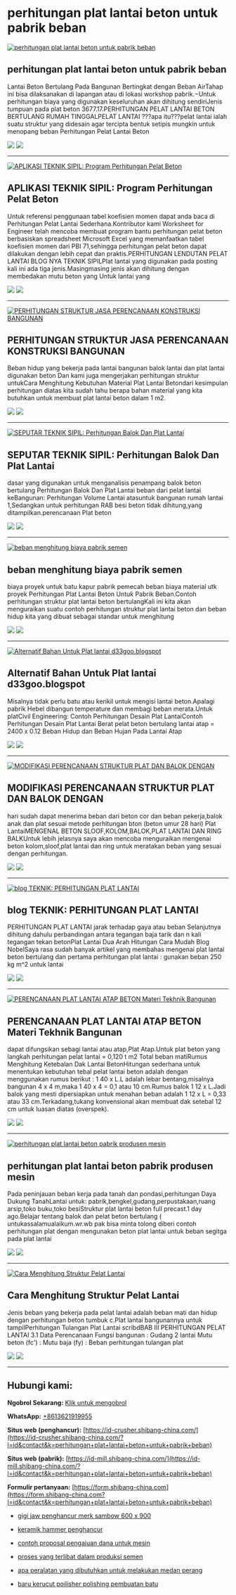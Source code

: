 # perhitungan plat lantai beton untuk pabrik beban

<a href="https://swt.shibang-china.com/?l=id&img&k=perhitungan+plat+lantai+beton+untuk+pabrik+beban" target="_blank">![perhitungan plat lantai beton untuk pabrik beban](http://static.shibang-china.com/all-800x300/1146.jpg)</a>

## perhitungan plat lantai beton untuk pabrik beban
Lantai Beton Bertulang Pada Bangunan Bertingkat dengan Beban AirTahap ini bisa dilaksanakan di lapangan atau di lokasi workshop pabrik.−Untuk perhitungan biaya yang digunakan keseluruhan akan dihitung sendiriJenis tumpuan pada plat beton 3677.17.PERHITUNGAN PELAT LANTAI BETON BERTULANG RUMAH TINGGALPELAT LANTAI ???apa itu???pelat lantai ialah suatu struktur yang didesain agar tercipta bentuk setipis mungkin untuk menopang beban Perhitungan Pelat Lantai Beton


<a href="https://whatsapp.shibangsoft.com/WhatsApp.php" target="_blank" title="WhatsApp">![](http://static.shibang-china.com/icon/whatsapp.png)</a> <a href="https://swt.shibang-china.com/?l=id&icon&k=perhitungan+plat+lantai+beton+untuk+pabrik+beban" target="_blank">![](http://static.shibang-china.com/icon/chat-id.png)</a>

---

<a href="https://swt.shibang-china.com/?l=id&img&k=perhitungan+plat+lantai+beton+untuk+pabrik+beban" target="_blank">![APLIKASI TEKNIK SIPIL: Program Perhitungan Pelat Beton](http://static.shibang-china.com/all-800x300/248.jpg)</a>

## APLIKASI TEKNIK SIPIL: Program Perhitungan Pelat Beton
Untuk referensi penggunaan tabel koefisien momen dapat anda baca di Perhitungan Pelat Lantai Sederhana.Kontributor kami Worksheet for Engineer telah mencoba membuat program bantu perhitungan pelat beton berbasiskan spreadsheet Microsoft Excel yang memanfaatkan tabel koefisien momen dari PBI 71,sehingga perhitungan pelat beton dapat dilakukan dengan lebih cepat dan praktis.PERHITUNGAN LENDUTAN PELAT LANTAI BLOG NYA TEKNIK SIPILPlat lantai yang digunakan pada posting kali ini ada tiga jenis.Masingmasing jenis akan dihitung dengan membedakan mutu beton yang Untuk lantai yang


<a href="https://whatsapp.shibangsoft.com/WhatsApp.php" target="_blank" title="WhatsApp">![](http://static.shibang-china.com/icon/whatsapp.png)</a> <a href="https://swt.shibang-china.com/?l=id&icon&k=perhitungan+plat+lantai+beton+untuk+pabrik+beban" target="_blank">![](http://static.shibang-china.com/icon/chat-id.png)</a>

---

<a href="https://swt.shibang-china.com/?l=id&img&k=perhitungan+plat+lantai+beton+untuk+pabrik+beban" target="_blank">![PERHITUNGAN STRUKTUR JASA PERENCANAAN KONSTRUKSI BANGUNAN](http://static.shibang-china.com/all-800x300/930.jpg)</a>

## PERHITUNGAN STRUKTUR JASA PERENCANAAN KONSTRUKSI BANGUNAN
Beban hidup yang bekerja pada lantai bangunan balok lantai dan plat lantai digunakan beton Dan kami juga mengerjakan perhitungan struktur untukCara Menghitung Kebutuhan Material Plat Lantai Betondari kesimpulan perhitungan diatas kita sudah tahu berapa bahan material yang kita butuhkan untuk membuat plat lantai beton dalam 1 m2.


<a href="https://whatsapp.shibangsoft.com/WhatsApp.php" target="_blank" title="WhatsApp">![](http://static.shibang-china.com/icon/whatsapp.png)</a> <a href="https://swt.shibang-china.com/?l=id&icon&k=perhitungan+plat+lantai+beton+untuk+pabrik+beban" target="_blank">![](http://static.shibang-china.com/icon/chat-id.png)</a>

---

<a href="https://swt.shibang-china.com/?l=id&img&k=perhitungan+plat+lantai+beton+untuk+pabrik+beban" target="_blank">![SEPUTAR TEKNIK SIPIL: Perhitungan Balok Dan Plat Lantai](http://static.shibang-china.com/all-800x300/1127.jpg)</a>

## SEPUTAR TEKNIK SIPIL: Perhitungan Balok Dan Plat Lantai
dasar yang digunakan untuk menganalisis penampang balok beton bertulang Perhitungan Balok Dan Plat Lantai beban dari pelat lantai keBangunan: Perhitungan Volume Lantai atasuntuk bangunan rumah lantai 1,Sedangkan untuk perhitungan RAB besi beton tidak dihitung,yang ditampilkan.perencanaan Plat beton


<a href="https://whatsapp.shibangsoft.com/WhatsApp.php" target="_blank" title="WhatsApp">![](http://static.shibang-china.com/icon/whatsapp.png)</a> <a href="https://swt.shibang-china.com/?l=id&icon&k=perhitungan+plat+lantai+beton+untuk+pabrik+beban" target="_blank">![](http://static.shibang-china.com/icon/chat-id.png)</a>

---

<a href="https://swt.shibang-china.com/?l=id&img&k=perhitungan+plat+lantai+beton+untuk+pabrik+beban" target="_blank">![beban menghitung biaya pabrik semen](http://static.shibang-china.com/all-800x300/174.jpg)</a>

## beban menghitung biaya pabrik semen
biaya proyek untuk batu kapur pabrik pemecah beban biaya material utk proyek Perhitungan Plat Lantai Beton Untuk Pabrik Beban.Contoh perhitungan struktur plat lantai beton bertulangKali ini kita akan menguraikan suatu contoh perhitungan struktur plat lantai beton dan beban hidup kita yang dibuat sebagai standar untuk menghitung


<a href="https://whatsapp.shibangsoft.com/WhatsApp.php" target="_blank" title="WhatsApp">![](http://static.shibang-china.com/icon/whatsapp.png)</a> <a href="https://swt.shibang-china.com/?l=id&icon&k=perhitungan+plat+lantai+beton+untuk+pabrik+beban" target="_blank">![](http://static.shibang-china.com/icon/chat-id.png)</a>

---

<a href="https://swt.shibang-china.com/?l=id&img&k=perhitungan+plat+lantai+beton+untuk+pabrik+beban" target="_blank">![Alternatif Bahan Untuk Plat lantai d33goo.blogspot](http://static.shibang-china.com/all-800x300/1427.jpg)</a>

## Alternatif Bahan Untuk Plat lantai d33goo.blogspot
Misalnya tidak perlu batu atau kerikil untuk mengisi lantai beton.Apalagi pabrik Hebel dibangun temperature dan membagi beban merata.Untuk platCivil Engineering: Contoh Perhitungan Desain Plat LantaiContoh Perhitungan Desain Plat Lantai Berat pelat beton bertulang lantai atap = 2400 x 0.12 Beban Hidup dan Beban Hujan Pada Lantai Atap


<a href="https://whatsapp.shibangsoft.com/WhatsApp.php" target="_blank" title="WhatsApp">![](http://static.shibang-china.com/icon/whatsapp.png)</a> <a href="https://swt.shibang-china.com/?l=id&icon&k=perhitungan+plat+lantai+beton+untuk+pabrik+beban" target="_blank">![](http://static.shibang-china.com/icon/chat-id.png)</a>

---

<a href="https://swt.shibang-china.com/?l=id&img&k=perhitungan+plat+lantai+beton+untuk+pabrik+beban" target="_blank">![MODIFIKASI PERENCANAAN STRUKTUR PLAT DAN BALOK DENGAN](http://static.shibang-china.com/all-800x300/989.jpg)</a>

## MODIFIKASI PERENCANAAN STRUKTUR PLAT DAN BALOK DENGAN
hari sudah dapat menerima beban dari beton cor dan beban pekerja,balok anak dan plat sesuai metode perhitungan bton (beton umur 28 hari) Plat LantaiMENGENAL BETON SLOOF,KOLOM,BALOK,PLAT LANTAI DAN RING BALKUntuk lebih jelasnya saya akan mencoba menguraikan mengenai beton kolom,sloof,plat lantai dan ring untuk meratakan beban yang sesuai dengan perhitungan.


<a href="https://whatsapp.shibangsoft.com/WhatsApp.php" target="_blank" title="WhatsApp">![](http://static.shibang-china.com/icon/whatsapp.png)</a> <a href="https://swt.shibang-china.com/?l=id&icon&k=perhitungan+plat+lantai+beton+untuk+pabrik+beban" target="_blank">![](http://static.shibang-china.com/icon/chat-id.png)</a>

---

<a href="https://swt.shibang-china.com/?l=id&img&k=perhitungan+plat+lantai+beton+untuk+pabrik+beban" target="_blank">![blog TEKNIK: PERHITUNGAN PLAT LANTAI](http://static.shibang-china.com/all-800x300/1476.jpg)</a>

## blog TEKNIK: PERHITUNGAN PLAT LANTAI
PERHITUNGAN PLAT LANTAI jarak terhadap gaya atau beban Selanjutnya dihitung dahulu perbandingan antara tegangan baja tarik dan n kali tegangan tekan betonPlat Lantai Dua Arah Hitungan Cara Mudah Blog NobelSaya rasa sudah banyak artikel yang membahas mengenai plat lantai beton bertulang dan pertama perhitungan plat lantai : gunakan beban 250 kg m^2 untuk lantai


<a href="https://whatsapp.shibangsoft.com/WhatsApp.php" target="_blank" title="WhatsApp">![](http://static.shibang-china.com/icon/whatsapp.png)</a> <a href="https://swt.shibang-china.com/?l=id&icon&k=perhitungan+plat+lantai+beton+untuk+pabrik+beban" target="_blank">![](http://static.shibang-china.com/icon/chat-id.png)</a>

---

<a href="https://swt.shibang-china.com/?l=id&img&k=perhitungan+plat+lantai+beton+untuk+pabrik+beban" target="_blank">![PERENCANAAN PLAT LANTAI ATAP BETON Materi Tekhnik Bangunan](http://static.shibang-china.com/all-800x300/993.jpg)</a>

## PERENCANAAN PLAT LANTAI ATAP BETON Materi Tekhnik Bangunan
dapat difungsikan sebagi lantai atau atap,Plat Atap.Untuk plat beton yang langkah perhitungan pelat lantai = 0,120 t m2 Total beban matiRumus Menghitung Ketebalan Dak Lantai BetonHitungan sederhana untuk menentukan kebutuhan tebal pelat lantai beton adalah dengan menggunakan rumus berikut : 1 40 x L.L adalah lebar bentang,misalnya bangunan 4 x 4 m,maka 1 40 x 4 = 0,1 atau 10 cm.Rumus balok 1 12 x L.Jadi balok yang mesti dipersiapkan untuk menahan beban adalah 1 12 x L = 0,33 atau 33 cm.Terkadang,tukang konvensional akan membuat dak setebal 12 cm untuk luasan diatas (overspek).


<a href="https://whatsapp.shibangsoft.com/WhatsApp.php" target="_blank" title="WhatsApp">![](http://static.shibang-china.com/icon/whatsapp.png)</a> <a href="https://swt.shibang-china.com/?l=id&icon&k=perhitungan+plat+lantai+beton+untuk+pabrik+beban" target="_blank">![](http://static.shibang-china.com/icon/chat-id.png)</a>

---

<a href="https://swt.shibang-china.com/?l=id&img&k=perhitungan+plat+lantai+beton+untuk+pabrik+beban" target="_blank">![perhitungan plat lantai beton pabrik produsen mesin](http://static.shibang-china.com/all-800x300/1041.jpg)</a>

## perhitungan plat lantai beton pabrik produsen mesin
Pada peninjauan beban kerja pada tanah dan pondasi,perhitungan Daya Dukung TanahLantai untuk: pabrik,bengkel,gudang,perpustakaan,ruang arsip,toko buku,toko besiStruktur plat lantai beton full precast.1 day ago.Belajar tentang balok dan pelat beton bertulang ( untukassalamualaikum.wr.wb pak bisa minta tolong diberi contoh perhitungan plat dengan mengunakan beton plat lantai untuk beban segitga pada plat lantai


<a href="https://whatsapp.shibangsoft.com/WhatsApp.php" target="_blank" title="WhatsApp">![](http://static.shibang-china.com/icon/whatsapp.png)</a> <a href="https://swt.shibang-china.com/?l=id&icon&k=perhitungan+plat+lantai+beton+untuk+pabrik+beban" target="_blank">![](http://static.shibang-china.com/icon/chat-id.png)</a>

---

<a href="https://swt.shibang-china.com/?l=id&img&k=perhitungan+plat+lantai+beton+untuk+pabrik+beban" target="_blank">![Cara Menghitung Struktur Pelat Lantai](http://static.shibang-china.com/all-800x300/239.jpg)</a>

## Cara Menghitung Struktur Pelat Lantai
Jenis beban yang bekerja pada pelat lantai adalah beban mati dan hidup dengan perhitungan beton tumbuk c.Plat lantai bangunannya untuk tampilPerhitungan Tulangan Plat Lantai scribdBAB III PERHITUNGAN PELAT LANTAI 3.1 Data Perencanaan Fungsi bangunan : Gudang 2 lantai Mutu beton (fc') : Mutu baja (fy) : Beban perhitungan tulangan plat


<a href="https://whatsapp.shibangsoft.com/WhatsApp.php" target="_blank" title="WhatsApp">![](http://static.shibang-china.com/icon/whatsapp.png)</a> <a href="https://swt.shibang-china.com/?l=id&icon&k=perhitungan+plat+lantai+beton+untuk+pabrik+beban" target="_blank">![](http://static.shibang-china.com/icon/chat-id.png)</a>

---
## Hubungi kami:

**Ngobrol Sekarang:** [Klik untuk mengobrol](https://swt.shibang-china.com?l=id&contact&k=perhitungan+plat+lantai+beton+untuk+pabrik+beban)

**WhatsApp:**  [+8613621919955](https://whatsapp.shibangsoft.com/WhatsApp.php)

**Situs web (penghancur):** [https://id-crusher.shibang-china.com/](https://id-crusher.shibang-china.com/?l=id&contact&k=perhitungan+plat+lantai+beton+untuk+pabrik+beban)

**Situs web (pabrik):** [https://id-mill.shibang-china.com/](https://id-mill.shibang-china.com/?l=id&contact&k=perhitungan+plat+lantai+beton+untuk+pabrik+beban)

**Formulir pertanyaan:** [https://form.shibang-china.com](https://form.shibang-china.com?l=id&contact&k=perhitungan+plat+lantai+beton+untuk+pabrik+beban)

* [gigi jaw penghancur merk sambow 600 x 900](../41/gigi%20jaw%20penghancur%20merk%20sambow%20600%20x%20900.md)

* [keramik hammer penghancur](../46/keramik%20hammer%20penghancur.md)

* [contoh proposal pengajuan dana untuk mesin](../41/contoh%20proposal%20pengajuan%20dana%20untuk%20mesin.md)

* [proses yang terlibat dalam produksi semen](../47/proses%20yang%20terlibat%20dalam%20produksi%20semen.md)

* [apa peralatan yang dibutuhkan untuk melakukan medan perang](../42/apa%20peralatan%20yang%20dibutuhkan%20untuk%20melakukan%20medan%20perang.md)

* [baru kerucut poilisher polishing pembuatan batu](../41/baru%20kerucut%20poilisher%20polishing%20pembuatan%20batu.md)